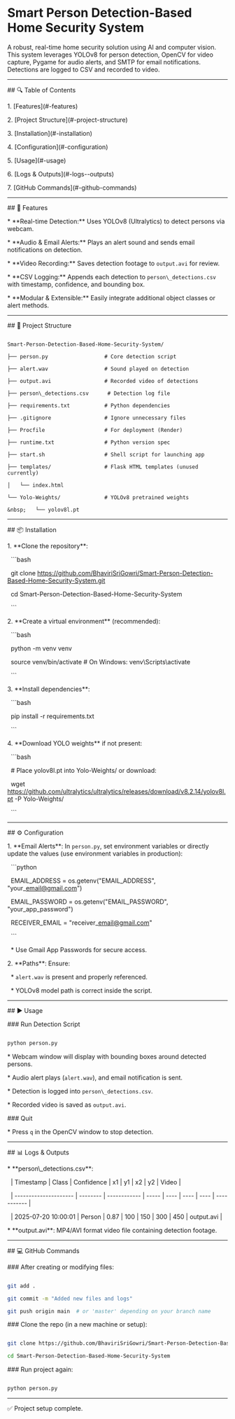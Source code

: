 # Smart Person Detection-Based Home Security System



A robust, real-time home security solution using AI and computer vision. This system leverages YOLOv8 for person detection, OpenCV for video capture, Pygame for audio alerts, and SMTP for email notifications. Detections are logged to CSV and recorded to video.



---



\## 🔍 Table of Contents



1\. \[Features](#-features)

2\. \[Project Structure](#-project-structure)

3\. \[Installation](#-installation)

4\. \[Configuration](#-configuration)

5\. \[Usage](#-usage)

6\. \[Logs \& Outputs](#-logs--outputs)

7\. \[GitHub Commands](#-github-commands)



---



\## 🚀 Features



\* \*\*Real-time Detection:\*\* Uses YOLOv8 (Ultralytics) to detect persons via webcam.

\* \*\*Audio \& Email Alerts:\*\* Plays an alert sound and sends email notifications on detection.

\* \*\*Video Recording:\*\* Saves detection footage to `output.avi` for review.

\* \*\*CSV Logging:\*\* Appends each detection to `person\_detections.csv` with timestamp, confidence, and bounding box.

\* \*\*Modular \& Extensible:\*\* Easily integrate additional object classes or alert methods.



---



\## 📁 Project Structure



```

Smart-Person-Detection-Based-Home-Security-System/

├── person.py                  # Core detection script

├── alert.wav                  # Sound played on detection

├── output.avi                 # Recorded video of detections

├── person\_detections.csv      # Detection log file

├── requirements.txt           # Python dependencies

├── .gitignore                 # Ignore unnecessary files

├── Procfile                   # For deployment (Render)

├── runtime.txt                # Python version spec

├── start.sh                   # Shell script for launching app

├── templates/                 # Flask HTML templates (unused currently)

│   └── index.html

└── Yolo-Weights/              # YOLOv8 pretrained weights

&nbsp;   └── yolov8l.pt

```



---



\## 📦 Installation



1\. \*\*Clone the repository\*\*:



&nbsp;  ```bash

&nbsp;  git clone https://github.com/BhaviriSriGowri/Smart-Person-Detection-Based-Home-Security-System.git

&nbsp;  cd Smart-Person-Detection-Based-Home-Security-System

&nbsp;  ```



2\. \*\*Create a virtual environment\*\* (recommended):



&nbsp;  ```bash

&nbsp;  python -m venv venv

&nbsp;  source venv/bin/activate   # On Windows: venv\\Scripts\\activate

&nbsp;  ```



3\. \*\*Install dependencies\*\*:



&nbsp;  ```bash

&nbsp;  pip install -r requirements.txt

&nbsp;  ```



4\. \*\*Download YOLO weights\*\* if not present:



&nbsp;  ```bash

&nbsp;  # Place yolov8l.pt into Yolo-Weights/ or download:

&nbsp;  wget https://github.com/ultralytics/ultralytics/releases/download/v8.2.14/yolov8l.pt -P Yolo-Weights/

&nbsp;  ```



---



\## ⚙️ Configuration



1\. \*\*Email Alerts\*\*: In `person.py`, set environment variables or directly update the values (use environment variables in production):



&nbsp;  ```python

&nbsp;  EMAIL\_ADDRESS = os.getenv("EMAIL\_ADDRESS", "your\_email@gmail.com")

&nbsp;  EMAIL\_PASSWORD = os.getenv("EMAIL\_PASSWORD", "your\_app\_password")

&nbsp;  RECEIVER\_EMAIL = "receiver\_email@gmail.com"

&nbsp;  ```



&nbsp;  \* Use Gmail App Passwords for secure access.



2\. \*\*Paths\*\*: Ensure:



&nbsp;  \* `alert.wav` is present and properly referenced.

&nbsp;  \* YOLOv8 model path is correct inside the script.



---



\## ▶️ Usage



\### Run Detection Script



```bash

python person.py

```



\* Webcam window will display with bounding boxes around detected persons.

\* Audio alert plays (`alert.wav`), and email notification is sent.

\* Detection is logged into `person\_detections.csv`.

\* Recorded video is saved as `output.avi`.



\### Quit



\* Press `q` in the OpenCV window to stop detection.



---



\## 📊 Logs \& Outputs



\* \*\*person\\\_detections.csv\*\*:



&nbsp; | Timestamp           | Class  | Confidence | x1  | y1  | x2  | y2  | Video      |

&nbsp; | --------------------- | -------- | ------------ | ----- | ---- | ---- | ---- | ----------- |

&nbsp; | 2025-07-20 10:00:01 | Person | 0.87       | 100 | 150 | 300 | 450 | output.avi |



\* \*\*output.avi\*\*: MP4/AVI format video file containing detection footage.



---



\## 💻 GitHub Commands



\### After creating or modifying files:



```bash

git add .

git commit -m "Added new files and logs"

git push origin main  # or 'master' depending on your branch name

```



\### Clone the repo (in a new machine or setup):



```bash

git clone https://github.com/BhaviriSriGowri/Smart-Person-Detection-Based-Home-Security-System.git

cd Smart-Person-Detection-Based-Home-Security-System

```



\### Run project again:



```bash

python person.py

```



---



✅ Project setup complete.



